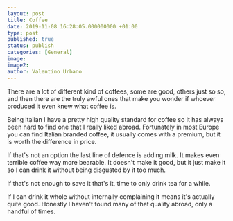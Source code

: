 ```yaml
---
layout: post
title: Coffee
date: 2019-11-08 16:28:05.000000000 +01:00
type: post
published: true
status: publish
categories: [General]
image:
image2:
author: Valentino Urbano
---
```


There are a lot of different kind of coffees, some are good, others just so so, and then there are the truly awful ones that make you wonder if whoever produced it even knew what coffee is.

Being italian I have a pretty high quality standard for coffee so it has always been hard to find one that I really liked abroad. Fortunately in most Europe you can find Italian branded coffee, it usually comes with a premium, but it is worth the difference in price.

If that's not an option the last line of defence is adding milk. It makes even terrible coffee way more bearable. It doesn't make it good, but it just make it so I can drink it without being disgusted by it too much.

If that's not enough to save it that's it, time to only drink tea for a while.

If I can drink it whole without internally complaining it means it's actually quite good. Honestly I haven't found many of that quality abroad, only a handful of times.